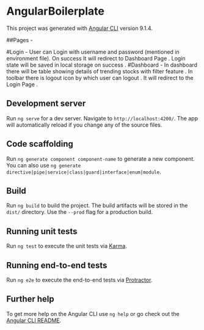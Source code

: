 # AngularBoilerplate

This project was generated with [Angular CLI](https://github.com/angular/angular-cli) version 9.1.4.

##Pages -

#Login - User can Login with username and password (mentioned in environment file). On success It will redirect to Dashboard Page . Login state will be saved in local storage on success . 
#Dashboard - In dashboard there will be table showing details of trending stocks with filter feature . In toolbar there is logout icon by which user can logout . It will redirect to the Login Page .


## Development server

Run `ng serve` for a dev server. Navigate to `http://localhost:4200/`. The app will automatically reload if you change any of the source files.

## Code scaffolding

Run `ng generate component component-name` to generate a new component. You can also use `ng generate directive|pipe|service|class|guard|interface|enum|module`.

## Build

Run `ng build` to build the project. The build artifacts will be stored in the `dist/` directory. Use the `--prod` flag for a production build.

## Running unit tests

Run `ng test` to execute the unit tests via [Karma](https://karma-runner.github.io).

## Running end-to-end tests

Run `ng e2e` to execute the end-to-end tests via [Protractor](http://www.protractortest.org/).

## Further help

To get more help on the Angular CLI use `ng help` or go check out the [Angular CLI README](https://github.com/angular/angular-cli/blob/master/README.md).
